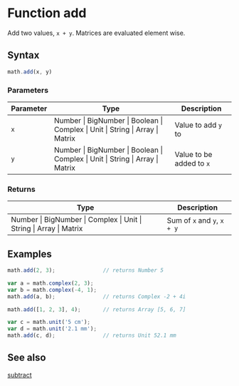 # Function add

Add two values, `x + y`. Matrices are evaluated element wise.


## Syntax

```js
math.add(x, y)
```

### Parameters

Parameter | Type | Description
--------- | ---- | -----------
`x`       | Number &#124; BigNumber &#124; Boolean &#124; Complex &#124; Unit &#124; String &#124; Array &#124; Matrix | Value to add `y` to
`y`       | Number &#124; BigNumber &#124; Boolean &#124; Complex &#124; Unit &#124; String &#124; Array &#124; Matrix | Value to be added to `x`

### Returns

Type | Description
---- | -----------
Number &#124; BigNumber &#124; Complex &#124; Unit &#124; String &#124; Array &#124; Matrix | Sum of `x` and `y`, `x + y`


## Examples

```js
math.add(2, 3);               // returns Number 5

var a = math.complex(2, 3);
var b = math.complex(-4, 1);
math.add(a, b);               // returns Complex -2 + 4i

math.add([1, 2, 3], 4);       // returns Array [5, 6, 7]

var c = math.unit('5 cm');
var d = math.unit('2.1 mm');
math.add(c, d);               // returns Unit 52.1 mm
```


## See also

[subtract](#subtract.md)
